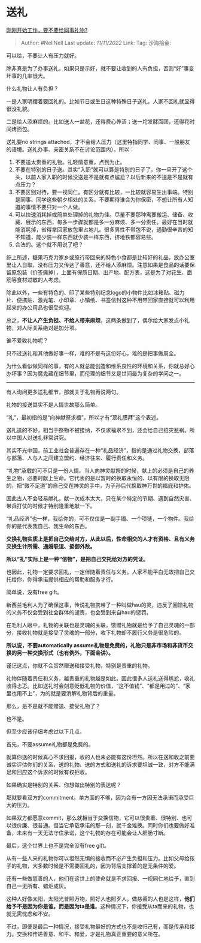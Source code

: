# 送礼
[刚刚开始工作，要不要给同事礼物?](https://www.zhihu.com/question/526680023/answer/2743565175)

> Author: #NellNell
> Last update: *11/11/2022*
> Link:
> Tag:
> 沙海拾金:

可以给，不要让人有压力就好。

除非真是为了办事送礼，如果只是示好，就不要让收到的人有负担，否则“好”事变坏事的几率很大。

什么礼物让人有负担？

一是人家明摆着要回礼的。比如节日或生日这种特殊日子送礼，人家不回礼就显得很没礼貌。

二是给人添麻烦的。比如送人一盆花，还得费心养活；送一坨发酵面团，还得花时间烤面包。

送礼要no strings attached，才不会给人压力（这里特指同学、同事、一般朋友的语境。送礼办事、亲密关系不在讨论范围内）。所以：

1.  不要送太贵重的礼物。礼轻情意重，点到为止。
2.  不要在特别的日子送。其实“入职”就可以算是特别的日子了。你一旦开了这个头，以前人家入职的时候没送是不是就有点尴尬？以后新来的不送是不是就有点压力？
3.  不要区别对待，要一视同仁。有区分就有比较，一比较就容易生出事端。特别是同事、同学这些朝夕相处的关系，不要期待谁会为你保密，不想让所有人知道的事情不要只对一个人做。
4.  可以快速消耗掉或简单处理掉的礼物为佳。尽量不要那种需要搬运、储备、收藏、展示的东西，每多一步骤就都是多一分麻烦、多一分责任。最好在当时就能消耗掉，省得拿回家放包里占地儿。很多男性不带包不说，通勤很辛苦的知不知道，能少装一样东西就少装一样东西，挤地铁都容易些。
5.  合法的。这个就不用说了吧？

综上所述，糖果巧克力家乡或旅行带回来的特色小食都是比较好的礼品，放办公室里让人自取，没有压力又传达了善意，还不给人添麻烦。注意如果是食品的话要保留原包装（价签撕掉），上面有保质日期、出产地、配方表，这是为了对花生、面筋等食材过敏的人考虑。

除此以外，一些有特色的、印了某些特别纪念logo的小物件比如冰箱贴、磁力片、便携贴、激光笔、小印章、小镇纸、书签信封这种不用带回家直接就可以利用起来的办公用品也很受欢迎。

总之，**不让人产生负担、不给人带来麻烦**，这两条做到了，偶尔给大家发点小礼物，对人际关系绝对是加分项。

谁不爱收礼物呢？

只不过送礼和其他做好事一样，难的不是有这份好心，难的是把事做周全。

为什么看似做同样的事，有的人就总能创造和维系良性的环境和关系，你就总好心办坏事？因为魔鬼藏在细节里，而伦理的细节又是世间最为复杂的学问之一。

---

有人询问更多送礼细节，那就关于礼物再说两句。

礼物的接送其实不是人情世故那么简单。

“礼”，最初指的是“向神献祭求福”，所以才有“顶礼膜拜”这个表述。

送礼送的不好，相当于祭物不被接纳，不仅求福求不到，还会给自己招灾惹祸。所以中国人对送礼非常讲究。

其实不光中国，前工业社会普遍存在一种“礼品经济”，指的是通过礼物交换，部落与部落、人与人之间建立盟约、经济往来、履行责任和义务。

“礼物”承载的可不只是一份人情。当人向神灵献祭的时候，献上的必须是自己的养生之物，必要时献上生命。它代表的是以暂时的换取永恒的、以有限的换取无限的，把“微不足道”的自己交在神灵的手中，为子孙后代换取神万世的福庇和护佑。

因此古人不会轻易献礼，献一次成本太大，只在某个特定的节期、遇到自然灾害、带兵打仗的时候才特别隆重地献一下。

“礼品经济”也一样，我给你的，可不仅仅是一副手镯、一个项链，一个物件。我给你的是代表我自己、我生命的东西。

**交换礼物实质上是把自己交给对方，从此以后，性命相交的人才有资格、且有义务交换生计所需、通婚联谊、抵御外敌。**

**所以“礼”实际上是一种“信物”，是把自己交托给对方的凭证。**

也因此，礼物一定要求回礼，一定伴随着责任与义务。人家不能平白无故把自己交托给你，你得承诺提供相应的帮助和服务才行。

简单说，没有free gift。

新西兰毛利人为了确保这事，传说礼物携带了一种叫做hau的灵，违反了回馈礼物的义务不仅会受到社会群体的谴责，也会受到来自hau的惩罚。

在毛利人眼中，礼物的关联也是灵魂的关联，馈赠礼物就是给予了自己灵魂的一部分，接收礼物就是接受了灵魂的一部分，收下礼物却不履行义务是很危险的。

**所以说，不要automatically assume礼物是免费的，礼物只是非市场和非货币交换的另一种交换形式（也有例外，下面会讲）。**

谨记这点，你就不会贸然赠送和接受礼物，特别是贵重的礼物。

礼物伴随着责任和义务，越贵重的礼物越是如此。因此很多人送礼送得尴尬，收礼收得忐忑。比如送礼时会刻意贬低礼物的价值，“这不值钱”、“都是用过的”、“家里也用不上”，为的就是要消解礼物背后的重量。

那么，是不是就不能赠送、接受礼物了？

也不是。

但至少应该仔细考虑过以下几点。

首先，不要assume礼物都是免费的。

就算你送的时候真心不求回报，收的人也未必能有这份坦然。所以在送和收之前要诚实评估你们的关系，送的礼物、送的方式和送礼的诉求要坦诚一致，对方不能满足和回应这个诉求的时候有权拒收。

如果确实是特别的关系、你想做出特别的表达呢？

那就要看双方的commitment。单方面的不够，因为会有一方因无法承诺而承受巨大的压力。

如果双方都愿意commit，那么就相当于交换信物，它可以很贵重、很特别、也可以很价廉、很普通。但当它承载承诺的那一刻，就千金难换。同时你们也要做好准备，未来有一天无法守住承诺，这个礼物的存在可能会让人肝肠寸断。

最后，这个世界上也不是完全没有free gift。

从有一些人来的礼物你可以坦然无惧的接收而不必产生负担和压力。比如父母给孩子的礼物，大多数时候是不需要回礼的，因为背后支撑着的是无条件的爱。

还有一些做慈善的人，他们在这世上的使命就是不求回报、一视同仁地给予，直到自己一无所有、蜡炬成灰。

这种人好像太阳，太阳光普照万物，照好人也照歹人。做慈善的人也是这样，**他们给予不是因为你是谁，而是因为ta是谁**。这种情况下，你接受从ta而来的礼物，也就无需忧虑和不安。

不过，即便是最后一种情况，接受礼物最好的方式也不是收归己有，而是传承和接力。交换和传递善意、和平、和爱，才是礼物真正重要的意义所在。